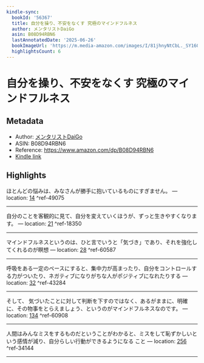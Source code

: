 ```yaml
---
kindle-sync:
  bookId: '56367'
  title: 自分を操り、不安をなくす 究極のマインドフルネス
  author: メンタリストDaiGo
  asin: B08D94RBN6
  lastAnnotatedDate: '2025-06-26'
  bookImageUrl: 'https://m.media-amazon.com/images/I/81jhnyNtCbL._SY160.jpg'
  highlightsCount: 6
---
```

# 自分を操り、不安をなくす 究極のマインドフルネス
## Metadata
* Author: [メンタリストDaiGo](https://www.amazon.comundefined)
* ASIN: B08D94RBN6
* Reference: https://www.amazon.com/dp/B08D94RBN6
* [Kindle link](kindle://book?action=open&asin=B08D94RBN6)

## Highlights
ほとんどの悩みは、みなさんが勝手に抱いているものにすぎません。 — location: [14](kindle://book?action=open&asin=B08D94RBN6&location=14) ^ref-49075

---
自分のことを客観的に見て、自分を変えていくほうが、ずっと生きやすくなります。 — location: [21](kindle://book?action=open&asin=B08D94RBN6&location=21) ^ref-18350

---
マインドフルネスというのは、ひと言でいうと「気づき」であり、それを強化してくれるのが瞑想 — location: [28](kindle://book?action=open&asin=B08D94RBN6&location=28) ^ref-60587

---
呼吸をある一定のペースにすると、集中力が高まったり、自分をコントロールする力がついたり、ネガティブになりがちな人がポジティブになれたりする — location: [32](kindle://book?action=open&asin=B08D94RBN6&location=32) ^ref-43284

---
そして、 気づいたことに対して判断を下すのではなく、あるがままに、明確に、その物事をとらえましょう、というのがマインドフルネスなのです。 — location: [134](kindle://book?action=open&asin=B08D94RBN6&location=134) ^ref-60908

---
人間はみんなミスをするものだということがわかると、ミスをして恥ずかしいという感情が減り、自分らしい行動ができるようになる こと — location: [256](kindle://book?action=open&asin=B08D94RBN6&location=256) ^ref-34144

---
